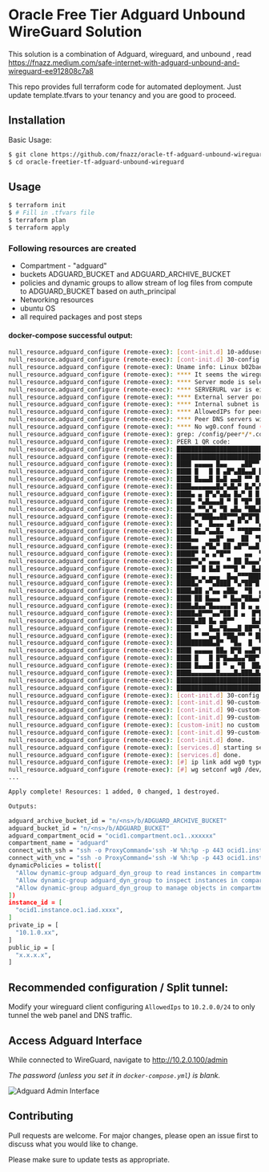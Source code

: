 # Oracle Free Tier Adguard Unbound WireGuard Solution 
This solution  is a combination of Adguard, wireguard, and unbound , read https://fnazz.medium.com/safe-internet-with-adguard-unbound-and-wireguard-ee912808c7a8 

This repo provides full terraform code for automated deployment. Just update template.tfvars to your tenancy and you are good to proceed.

## Installation

Basic Usage:

```bash
$ git clone https://github.com/fnazz/oracle-tf-adguard-unbound-wireguard.git
$ cd oracle-freetier-tf-adguard-unbound-wireguard

```

## Usage

```bash
$ terraform init
$ # Fill in .tfvars file
$ terraform plan
$ terraform apply
```
### Following resources are created
- Compartment - "adguard"
- buckets ADGUARD_BUCKET and ADGUARD_ARCHIVE_BUCKET
- policies and dynamic groups to allow stream of log files from compute to ADGUARD_BUCKET based on auth_principal
- Networking resources
- ubuntu OS
- all required packages and post steps

#### docker-compose successful output:
```bash
null_resource.adguard_configure (remote-exec): [cont-init.d] 10-adduser: exited 0.
null_resource.adguard_configure (remote-exec): [cont-init.d] 30-config: executing...
null_resource.adguard_configure (remote-exec): Uname info: Linux b02baef25a3b 5.4.0-1037-oracle #40-Ubuntu SMP Thu Jan 14 09:19:02 UTC 2021 x86_64 x86_64 x86_64 GNU/Linux
null_resource.adguard_configure (remote-exec): **** It seems the wireguard module is already active. Skipping kernel header install and module compilation. ****
null_resource.adguard_configure (remote-exec): **** Server mode is selected ****
null_resource.adguard_configure (remote-exec): **** SERVERURL var is either not set or is set to "auto", setting external IP to auto detected value of 158.101.102.166 ****
null_resource.adguard_configure (remote-exec): **** External server port is set to 51820. Make sure that port is properly forwarded to port 51820 inside this container ****
null_resource.adguard_configure (remote-exec): **** Internal subnet is set to 10.6.0.0 ****
null_resource.adguard_configure (remote-exec): **** AllowedIPs for peers 0.0.0.0/0, ::/0 ****
null_resource.adguard_configure (remote-exec): **** Peer DNS servers will be set to 10.2.0.100 ****
null_resource.adguard_configure (remote-exec): **** No wg0.conf found (maybe an initial install), generating 1 server and 1 peer/client confs ****
null_resource.adguard_configure (remote-exec): grep: /config/peer*/*.conf: No such file or directory
null_resource.adguard_configure (remote-exec): PEER 1 QR code:
null_resource.adguard_configure (remote-exec): █████████████████████████████████████████████████████████████████
null_resource.adguard_configure (remote-exec): █████████████████████████████████████████████████████████████████
null_resource.adguard_configure (remote-exec): ████ ▄▄▄▄▄ █▄▄    ▄██▀▀ ▀▀▄▄  █▄▀▀▄█▀ ▀▀▄▄█ █▄ ███▄ ██ ▄▄▄▄▄ ████
null_resource.adguard_configure (remote-exec): ████ █   █ █ ▄█▀▄██▄▄█ ██▀▄ ▀ ▀ █ ▀ ▄▀█  ▀█ █▀ ▀▄█▄ ██ █   █ ████
null_resource.adguard_configure (remote-exec): ████ █▄▄▄█ █▄█ ▄▄█ ▀▀ █ ▀█▀ █▀ ▄▄▄  ▀▄█▄██ ▀▄█▀ █▄▀▄██ █▄▄▄█ ████
null_resource.adguard_configure (remote-exec): ████▄▄▄▄▄▄▄█▄▀▄█▄▀ █▄▀▄▀▄▀ ▀▄█ █▄█ █ █▄▀ ▀ ▀▄█▄▀ █▄▀▄█▄▄▄▄▄▄▄████
null_resource.adguard_configure (remote-exec): ████▄ ▄ █▀▄▀▄█▄ █▄▀ █ █ ▄▄▄  ▄  ▄   ▀ █▄▄██▀█▀▄▄█   ▀▄█▀▄▄▄█▄████
null_resource.adguard_configure (remote-exec): ████▄ ▀▄█▄▄▄█ ▀ █ ▀█▀ ██▀▄▄█▀▄▄▀▀█▄█ █▀▄██▄ █▄█ ▄█▄▀▀▄██▄▀▄▄ ████
null_resource.adguard_configure (remote-exec): ████▄ ▀▀▄▀▄ ▀█ ▄█▄ ▀██▄█▀█▄▀ ▀████▀▄█ ▄ ▄█ ██ █▄█ ▄▀▄ ▀█▀▀ ▄█████
null_resource.adguard_configure (remote-exec): ████▄▀▀███▄▄██▀▀▀▄█▀█▀█ ▀▄▄█▀███ ▀▀▀ █▀█▄ ▄▄▀▀  █▀  ██▄▀▄▄▀▀█████
null_resource.adguard_configure (remote-exec): ████ ▀▄  █▄▄▄ ▄█ ▀ ▀  ▀▄█▄▀ ▄▀▀▄▄▀█▀ ▄▀▄█▄▄ ██▄▄▄ ▀ █▄▄█▀█▄▄ ████
null_resource.adguard_configure (remote-exec): ████ █▄▄▀▄▄█▄  ▀ ▀▀██▀▀▀ ▀█▄██▀▄█ ▀█▀▄ ▄▄█▄▄▀▄▀ ▄ █▀▄  █ ███▀████
null_resource.adguard_configure (remote-exec): ████▄▄   ▄▄█▀ ▄▄  ██  ▀██ ▄▀██▄ ▄▀ ▀███▄█ █▀▄█▀▀█▄█▀  ▄▄ ▀▄ █████
null_resource.adguard_configure (remote-exec): ████▄▄ ▄▀█▄▀ ██ ▄█▀▀▄▄█ ▄▄▀  ▀ █▄ █▄ ▄▀▄▄███▀▀▄  ██▄███▀▄▀▄▄▄████
null_resource.adguard_configure (remote-exec): █████▀ ▀▄ ▄▀█▀▀    ▄▄  ▀ ▀██▄█▄ ▀█▄▄▄  █ ▄ █▀█▀█  ███▀  █▀▀█▀████
null_resource.adguard_configure (remote-exec): ████▀▀▄▀ ▄▄▄  ▀ ██ █▄▄▄▀██▄█▀  ▄▄▄ ▄▀▀▀█▀▀   █▀▄▀ ▄▀ ▄▄▄  ▀▀█████
null_resource.adguard_configure (remote-exec): ████▀▀ █ █▄█ ▀▀▀█ ▀  █▄█▄▀▀▀██ █▄█ ▄▄ ▀█▀▀█ ▀▄█ ▄ ▀  █▄█ ▄▄▄ ████
null_resource.adguard_configure (remote-exec): ████▄▄ ▄ ▄▄▄  █▄▄▀▀▀████▀▄▀ ▄█ ▄▄▄  ██▄▄▀ ▄  ▄▀▄▀ ▄  ▄▄▄ █▄▄▀████
null_resource.adguard_configure (remote-exec): █████▄▀ ▀▀▄████ ▀▄▀██▀█ ▄█  ▀▄█▀███▄█▀▄▄█ ▄▄▄▄▀█████▄ ▄▄█ ▄ █████
null_resource.adguard_configure (remote-exec): ████▄██ ▄▀▄▄ ▄██▄  ▀█  ▄██▀█▀▀  █▄█▀▀▄ ▄█▄ ▀▄▄█   ▀  ▀  ▀ █▄ ████
null_resource.adguard_configure (remote-exec): ████ ██ █▄▄▄ ▀ █▄▄▀██▄▄▀█   ▄▄█▄ ██▄▀ █▀ ▄  █▄█▄█ █ █▄█▄▀▀█ █████
null_resource.adguard_configure (remote-exec): ████▄█▄▄▀█▄▄▄▄▄▀█ █ ▄ ▄  ▄▄▄▀▄▄ █████▀▄█▀█▄█▄  ▄▀ ▀ ▀ ▀▄ ▄ ██████
null_resource.adguard_configure (remote-exec): █████▄█▀▀▀▄▄▀██ █ ▄  █▀█▄▀█▀▄▀▄▀▀███ ▄ ▄▀▀█▄█  ▄█▀ ▄ █▄▀▀ ▀█▄████
null_resource.adguard_configure (remote-exec): █████▄██ █▄ ▄█▀▀     █▄█▄█ ▀▀█▀▀▀ ▄▀█ █▀▄█▀▀▀▄▀▀█ █▄ ▄██▄██▀ ████
null_resource.adguard_configure (remote-exec): ████ ▀   █▄▄▀█▄▄▄█ ██▀▀▄█ █▀▀██▄▄▀█▄▀██ ▀▄██▄▄▀███▄█▄██ █  ▀▄████
null_resource.adguard_configure (remote-exec): ████ ▀ ▀▀▄▄█ ▀██▄▀▀ ▀ ██▄▄▀▀█  ▀▄███ ▀   ▀██▄▄ ▄▄█  ▀▄▄▀▀▀█  ████
null_resource.adguard_configure (remote-exec): ██████████▄█▀  ▀█▄  █  ▀▀███▄  ▄▄▄ ▀▀██▄ ▀▀████▄▀▀██ ▄▄▄ ▀ █▄████
null_resource.adguard_configure (remote-exec): ████ ▄▄▄▄▄ ██▄ █▀█ ▄▄█▀█  ▄▄▀▀ █▄█  ▀ █ ▄▄ ▄▀▀▀ ▀▄▄▄ █▄█  ▀▀█████
null_resource.adguard_configure (remote-exec): ████ █   █ █▀█▄▄█▄▄▀██▀ ▄█▀ ▀█▄ ▄▄▄▄▄ ▀▄▀█▄█▀ ▄ ▄ ▀▄  ▄▄▄▄▄▀▄████
null_resource.adguard_configure (remote-exec): ████ █▄▄▄█ █ ▀ ▄ ▀█  ██▄▀▀▄█▀ █▄█ ▀███▄▄█▄▀ ▀█▄▄▀▄█▀ █▀██▀▄█▀████
null_resource.adguard_configure (remote-exec): ████▄▄▄▄▄▄▄█▄▄▄▄█▄███▄█▄██▄█████▄█▄█▄██▄▄█▄▄▄▄▄▄██▄███▄▄▄▄▄██████
null_resource.adguard_configure (remote-exec): █████████████████████████████████████████████████████████████████
null_resource.adguard_configure (remote-exec): █████████████████████████████████████████████████████████████████
null_resource.adguard_configure (remote-exec): [cont-init.d] 30-config: exited 0.
null_resource.adguard_configure (remote-exec): [cont-init.d] 90-custom-folders: executing...
null_resource.adguard_configure (remote-exec): [cont-init.d] 90-custom-folders: exited 0.
null_resource.adguard_configure (remote-exec): [cont-init.d] 99-custom-scripts: executing...
null_resource.adguard_configure (remote-exec): [custom-init] no custom files found exiting...
null_resource.adguard_configure (remote-exec): [cont-init.d] 99-custom-scripts: exited 0.
null_resource.adguard_configure (remote-exec): [cont-init.d] done.
null_resource.adguard_configure (remote-exec): [services.d] starting services
null_resource.adguard_configure (remote-exec): [services.d] done.
null_resource.adguard_configure (remote-exec): [#] ip link add wg0 type wireguard
null_resource.adguard_configure (remote-exec): [#] wg setconf wg0 /dev/fd/63
...

Apply complete! Resources: 1 added, 0 changed, 1 destroyed.

Outputs:

adguard_archive_bucket_id = "n/<ns>/b/ADGUARD_ARCHIVE_BUCKET"
adguard_bucket_id = "n/<ns>/b/ADGUARD_BUCKET"
adguard_compartment_ocid = "ocid1.compartment.oc1..xxxxxx"
compartment_name = "adguard"
connect_with_ssh = "ssh -o ProxyCommand='ssh -W %h:%p -p 443 ocid1.instanceconsoleconnection.oc1.iad.xxx@instance-console.us-ashburn-1.oci.oraclecloud.com' ocid1.instance.oc1.iad.xxx"
connect_with_vnc = "ssh -o ProxyCommand='ssh -W %h:%p -p 443 ocid1.instanceconsoleconnection.oc1.iad.xxxx@instance-console.us-ashburn-1.oci.oraclecloud.com' -N -L localhost:5900:ocid1.instance.oc1.iad.xxx:5900 ocid1.instance.oc1.iad.xxxxx"
dynamicPolicies = tolist([
  "Allow dynamic-group adguard_dyn_group to read instances in compartment adguard",
  "Allow dynamic-group adguard_dyn_group to inspect instances in compartment adguard",
  "Allow dynamic-group adguard_dyn_group to manage objects in compartment adguard",
])
instance_id = [
  "ocid1.instance.oc1.iad.xxxx",
]
private_ip = [
  "10.1.0.xx",
]
public_ip = [
  "x.x.x.x",
]
```

## Recommended configuration / Split tunnel:

Modify your wireguard client configuring `AllowedIps` to `10.2.0.0/24` to only tunnel the web panel and DNS traffic.

## Access Adguard Interface

While connected to WireGuard, navigate to http://10.2.0.100/admin

*The password (unless you set it in `docker-compose.yml`) is blank.*

![Adguard Admin Interface](https://i.imgur.com/LG1sQBi.png)

## Contributing
Pull requests are welcome. For major changes, please open an issue first to discuss what you would like to change.

Please make sure to update tests as appropriate.
